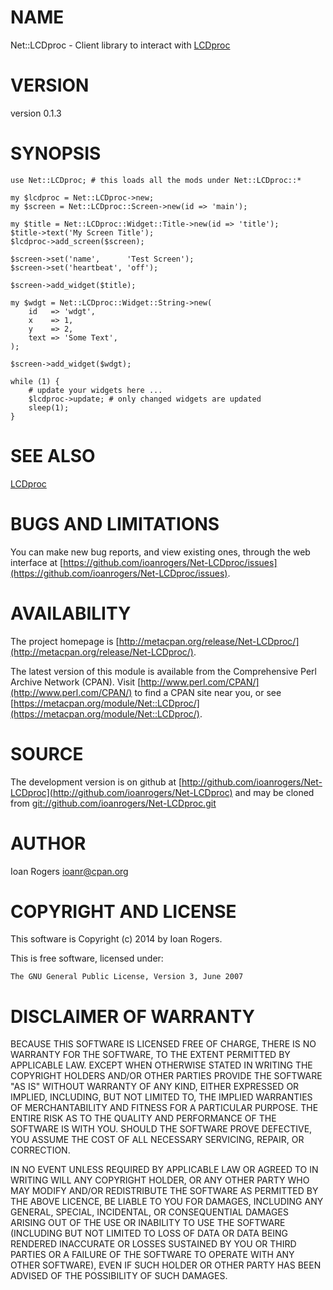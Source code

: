 # NAME

Net::LCDproc - Client library to interact with [LCDproc](http://lcdproc.sourceforge.net/)

# VERSION

version 0.1.3

# SYNOPSIS

    use Net::LCDproc; # this loads all the mods under Net::LCDproc::*

    my $lcdproc = Net::LCDproc->new;
    my $screen = Net::LCDproc::Screen->new(id => 'main');

    my $title = Net::LCDproc::Widget::Title->new(id => 'title');
    $title->text('My Screen Title');
    $lcdproc->add_screen($screen);

    $screen->set('name',      'Test Screen');
    $screen->set('heartbeat', 'off');

    $screen->add_widget($title);

    my $wdgt = Net::LCDproc::Widget::String->new(
        id   => 'wdgt',
        x    => 1,
        y    => 2,
        text => 'Some Text',
    );

    $screen->add_widget($wdgt);

    while (1) {
        # update your widgets here ...
        $lcdproc->update; # only changed widgets are updated
        sleep(1);
    }

# SEE ALSO

[LCDproc](http://lcdproc.sourceforge.net/)

# BUGS AND LIMITATIONS

You can make new bug reports, and view existing ones, through the
web interface at [https://github.com/ioanrogers/Net-LCDproc/issues](https://github.com/ioanrogers/Net-LCDproc/issues).

# AVAILABILITY

The project homepage is [http://metacpan.org/release/Net-LCDproc/](http://metacpan.org/release/Net-LCDproc/).

The latest version of this module is available from the Comprehensive Perl
Archive Network (CPAN). Visit [http://www.perl.com/CPAN/](http://www.perl.com/CPAN/) to find a CPAN
site near you, or see [https://metacpan.org/module/Net::LCDproc/](https://metacpan.org/module/Net::LCDproc/).

# SOURCE

The development version is on github at [http://github.com/ioanrogers/Net-LCDproc](http://github.com/ioanrogers/Net-LCDproc)
and may be cloned from [git://github.com/ioanrogers/Net-LCDproc.git](git://github.com/ioanrogers/Net-LCDproc.git)

# AUTHOR

Ioan Rogers <ioanr@cpan.org>

# COPYRIGHT AND LICENSE

This software is Copyright (c) 2014 by Ioan Rogers.

This is free software, licensed under:

    The GNU General Public License, Version 3, June 2007

# DISCLAIMER OF WARRANTY

BECAUSE THIS SOFTWARE IS LICENSED FREE OF CHARGE, THERE IS NO WARRANTY
FOR THE SOFTWARE, TO THE EXTENT PERMITTED BY APPLICABLE LAW. EXCEPT
WHEN OTHERWISE STATED IN WRITING THE COPYRIGHT HOLDERS AND/OR OTHER
PARTIES PROVIDE THE SOFTWARE "AS IS" WITHOUT WARRANTY OF ANY KIND,
EITHER EXPRESSED OR IMPLIED, INCLUDING, BUT NOT LIMITED TO, THE
IMPLIED WARRANTIES OF MERCHANTABILITY AND FITNESS FOR A PARTICULAR
PURPOSE. THE ENTIRE RISK AS TO THE QUALITY AND PERFORMANCE OF THE
SOFTWARE IS WITH YOU. SHOULD THE SOFTWARE PROVE DEFECTIVE, YOU ASSUME
THE COST OF ALL NECESSARY SERVICING, REPAIR, OR CORRECTION.

IN NO EVENT UNLESS REQUIRED BY APPLICABLE LAW OR AGREED TO IN WRITING
WILL ANY COPYRIGHT HOLDER, OR ANY OTHER PARTY WHO MAY MODIFY AND/OR
REDISTRIBUTE THE SOFTWARE AS PERMITTED BY THE ABOVE LICENCE, BE LIABLE
TO YOU FOR DAMAGES, INCLUDING ANY GENERAL, SPECIAL, INCIDENTAL, OR
CONSEQUENTIAL DAMAGES ARISING OUT OF THE USE OR INABILITY TO USE THE
SOFTWARE (INCLUDING BUT NOT LIMITED TO LOSS OF DATA OR DATA BEING
RENDERED INACCURATE OR LOSSES SUSTAINED BY YOU OR THIRD PARTIES OR A
FAILURE OF THE SOFTWARE TO OPERATE WITH ANY OTHER SOFTWARE), EVEN IF
SUCH HOLDER OR OTHER PARTY HAS BEEN ADVISED OF THE POSSIBILITY OF SUCH
DAMAGES.
